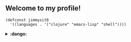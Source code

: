 ## Welcome to my profile!

```emacs-lisp
(defconst jimmysit0
  '((languages . '("clojure" "emacs-lisp" "shell"))))
```

<details>
  <summary><b>:dango:</b></summary>
<p align="center">
  <samp>
    <a href="https://github.com/Jimmysit0/sumibi">emacs</a> 🞘
    <a href="https://github.com/Jimmysit0/jfetch">fetch</a>
  <samp>
</p>
</details>
